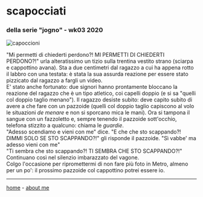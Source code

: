 # scapocciati  
### della serie "jogno" - wk03 2020  

![](https://drive.google.com/uc?id=1-8b8f9YNoSJVLIFaJfFgzXihckiYv6Qz "capoccioni")  

"Mi permetti di chiederti perdono?! MI PERMETTI DI CHIEDERTI PERDONO?!" urla alteratissimo un tizio sulla trentina vestito strano (sciarpa e cappottino avana). Sta a due centimetri dal ragazzo a cui ha appena rotto il labbro con una testata: è stata la sua assurda reazione per essere stato pizzicato dal ragazzo a fargli un video.  
E' stato anche fortunato: due signori hanno prontamente bloccano la reazione del ragazzo che è un tipo atletico, coi capelli doppio (e si sa "quelli col doppio taglio menano"). Il ragazzo desiste subito: deve capito subito di avere a che fare con un pazzoide (quelli col doppio taglio capiscono al volo le situazioni *de menare* e non si sporcano mica le mani). Ora si tampona il sangue con un fazzoletto e, sempre tenendo il pazzoide sott'occhio, telefona stizzito a qualcuno: chiama le *guardie*.  
"Adesso scendiamo e vieni con me" dice. 
"E che che sto scappando?! DIMMI SOLO SE STO SCAPPANDO?!" gli risponde il pazzoide. 
"Sì vabbe' ma adesso vieni con me"  
"Ti sembra che sto scappando?! TI SEMBRA CHE STO SCAPPANDO?!"  
Continuano così nel silenzio imbarazzato del vagone.  
Colgo l'occasione per ripromettermi di non fare più foto in Metro, almeno per un po': il prossimo pazzoide col cappottino potrei essere io.   

---  
[home](/index.md) - [about me](/aboutme.md)  